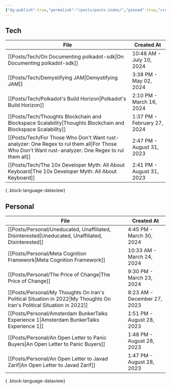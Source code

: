 ```yaml
---
{"dg-publish":true,"permalink":"/posts/posts-index/","pinned":true,"created":"2024-07-26T11:35:08.540+02:00","updated":"2024-07-26T11:47:31.320+02:00"}
---
```


## Tech 

| File                                                                                                                                                   | Created At                  |
| ------------------------------------------------------------------------------------------------------------------------------------------------------ | --------------------------- |
| [[Posts/Tech/On Documenting polkadot-sdk\|On Documenting polkadot-sdk]]                                                                             | 10:48 AM - July 10, 2024    |
| [[Posts/Tech/Demystifying JAM\|Demystifying JAM]]                                                                                                   | 3:38 PM - May 02, 2024      |
| [[Posts/Tech/Polkadot's Build Horizon\|Polkadot's Build Horizon]]                                                                                   | 2:10 PM - March 16, 2024    |
| [[Posts/Tech/Thoughts Blockchain and Blockspace Scalability\|Thoughts Blockchain and Blockspace Scalability]]                                       | 1:37 PM - February 27, 2024 |
| [[Posts/Tech/For Those Who Don't Want rust-analyzer: One Regex to rul them all\|For Those Who Don't Want rust-analyzer: One Regex to rul them all]] | 2:47 PM - August 31, 2023   |
| [[Posts/Tech/The 10x Developer Myth: All About Keyboard\|The 10x Developer Myth: All About Keyboard]]                                               | 2:41 PM - August 31, 2023   |

{ .block-language-dataview}

## Personal 

| File                                                                                                                       | Created At                  |
| -------------------------------------------------------------------------------------------------------------------------- | --------------------------- |
| [[Posts/Personal/Uneducated, Unaffiliated, Disinterested\|Uneducated, Unaffiliated, Disinterested]]                     | 4:45 PM - March 30, 2024    |
| [[Posts/Personal/Meta Cognition Framework\|Meta Cognition Framework]]                                                   | 10:33 AM - March 24, 2024   |
| [[Posts/Personal/The Price of Change\|The Price of Change]]                                                             | 9:30 PM - March 23, 2024    |
| [[Posts/Personal/My Thoughts On Iran's Political Situation in 2022\|My Thoughts On Iran's Political Situation in 2022]] | 8:23 AM - December 27, 2023 |
| [[Posts/Personal/Amsterdam BunkerTalks Experience 1\|Amsterdam BunkerTalks Experience 1]]                               | 1:51 PM - August 28, 2023   |
| [[Posts/Personal/An Open Letter to Panic Buyers\|An Open Letter to Panic Buyers]]                                       | 1:48 PM - August 28, 2023   |
| [[Posts/Personal/An Open Letter to Javad Zarif\|An Open Letter to Javad Zarif]]                                         | 1:47 PM - August 28, 2023   |

{ .block-language-dataview}
